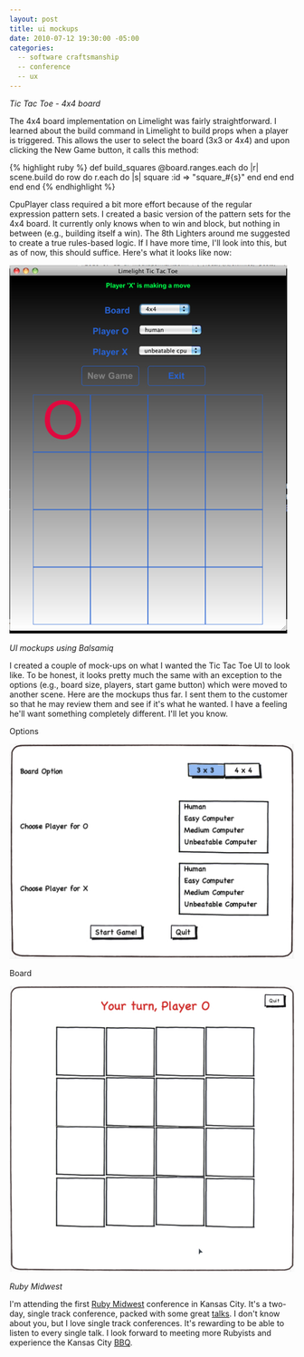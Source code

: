 ```yaml
---
layout: post
title: ui mockups
date: 2010-07-12 19:30:00 -05:00
categories:
  -- software craftsmanship
  -- conference
  -- ux
---
```


*Tic Tac Toe - 4x4 board*

The 4x4 board implementation on Limelight was fairly straightforward.  I learned about the build command in Limelight to build props when a player is triggered.  This allows the user to select the board (3x3 or 4x4) and upon clicking the New Game button, it calls this method:

{% highlight ruby %}
  def build_squares
    @board.ranges.each do |r|
      scene.build do
        row do
          r.each do |s|
            square :id => "square_#{s}"
          end
        end
      end
    end
  end
{% endhighlight %}

CpuPlayer class required a bit more effort because of the regular expression pattern sets.  I created a basic version of the pattern sets for the 4x4 board.  It currently only knows when to win and block, but nothing in between (e.g., building itself a win).  The 8th Lighters around me suggested to create a true rules-based logic.  If I have more time, I'll look into this, but as of now, this should suffice.  Here's what it looks like now:

![TTT 4x4 board](/images/ttt_4x4_board.jpg)

*UI mockups using Balsamiq*

I created a couple of mock-ups on what I wanted the Tic Tac Toe UI to look like.  To be honest, it looks pretty much the same with an exception to the options (e.g., board size, players, start game button) which were moved to another scene.  Here are the mockups thus far.  I sent them to the customer so that he may review them and see if it's what he wanted.  I have a feeling he'll want something completely different.  I'll let you know.

Options

![TTT Options](/images/ttt_options.jpg)

Board

![TTT Board](/images/ttt_board.jpg)

*Ruby Midwest*

I'm attending the first [Ruby Midwest](http://rubymidwest.com/) conference in Kansas City.  It's a two-day, single track conference, packed with some great [talks](http://rubymidwest.com/schedule.html).  I don't know about you, but I love single track conferences.  It's rewarding to be able to listen to every single talk.  I look forward to meeting more Rubyists and experience the Kansas City [BBQ](http://omgwtfbbq.heroku.com/).

